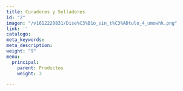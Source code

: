 ```yaml
---
title: Curadores y Selladores
id: "2"
imagen: "/v1612220831/Dise%C3%B1o_sin_t%C3%ADtulo_4_umowhk.png"
link: ''
catalogo: 
meta_keywords: 
meta_description: 
weight: "9"
menu:
  principal:
    parent: Productos
    weight: 3

---
```

